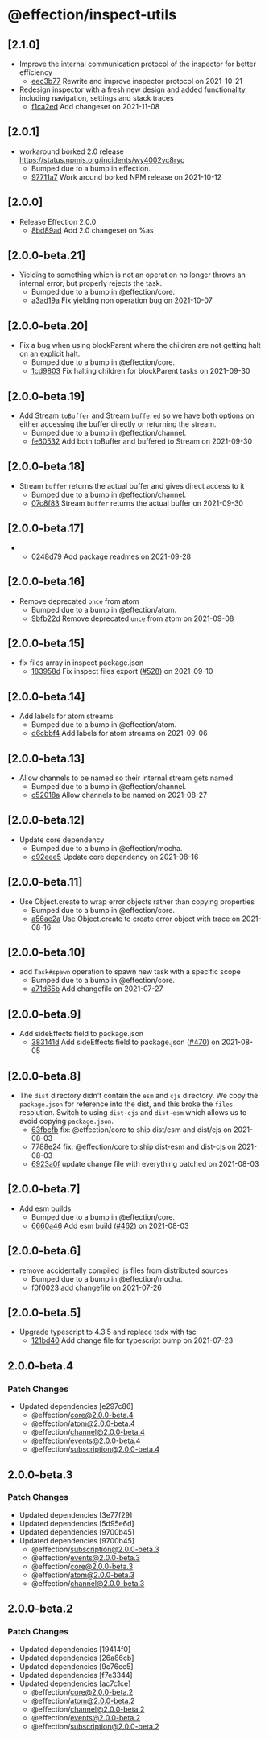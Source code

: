 # @effection/inspect-utils

## \[2.1.0]

- Improve the internal communication protocol of the inspector for better efficiency
  - [eec3b77](https://github.com/thefrontside/effection/commit/eec3b77f0d252507d8e432dfab6bb6ce5f94db6b) Rewrite and improve inspector protocol on 2021-10-21
- Redesign inspector with a fresh new design and added functionality, including navigation, settings and stack traces
  - [f1ca2ed](https://github.com/thefrontside/effection/commit/f1ca2edecd3a22bbc9c40fc35d7f9908587d8ddf) Add changeset on 2021-11-08

## \[2.0.1]

- workaround borked 2.0 release https://status.npmjs.org/incidents/wy4002vc8ryc
  - Bumped due to a bump in effection.
  - [97711a7](https://github.com/thefrontside/effection/commit/97711a77419c8e539bff3060a9f3c1bae947f9b8) Work around borked NPM release on 2021-10-12

## \[2.0.0]

- Release Effection 2.0.0
  - [8bd89ad](https://github.com/thefrontside/effection/commit/8bd89ad40e42805ab6da0fd1b7a49beed9769865) Add 2.0 changeset on %as

## \[2.0.0-beta.21]

- Yielding to something which is not an operation no longer throws an internal error, but properly rejects the task.
  - Bumped due to a bump in @effection/core.
  - [a3ad19a](https://github.com/thefrontside/effection/commit/a3ad19a3177a731fee5cd2389ab898dee7b1788e) Fix yielding non operation bug on 2021-10-07

## \[2.0.0-beta.20]

- Fix a bug when using blockParent where the children are not getting halt on an explicit halt.
  - Bumped due to a bump in @effection/core.
  - [1cd9803](https://github.com/thefrontside/effection/commit/1cd98033d2641989114f9589c7d887954fa66781) Fix halting children for blockParent tasks on 2021-09-30

## \[2.0.0-beta.19]

- Add Stream `toBuffer` and Stream `buffered` so we have both options on either accessing the buffer directly or returning the stream.
  - Bumped due to a bump in @effection/channel.
  - [fe60532](https://github.com/thefrontside/effection/commit/fe60532c3f8cfdd8b53c324b7ea8e38e437f080f) Add both toBuffer and buffered to Stream on 2021-09-30

## \[2.0.0-beta.18]

- Stream `buffer` returns the actual buffer and gives direct access to it
  - Bumped due to a bump in @effection/channel.
  - [07c8f83](https://github.com/thefrontside/effection/commit/07c8f83b5968f347ca72795c447be411e66274ed) Stream `buffer` returns the actual buffer on 2021-09-30

## \[2.0.0-beta.17]

- - [0248d79](https://github.com/thefrontside/effection/commit/0248d79a33dcfc4200b0832aba975c9cad08981e) Add package readmes on 2021-09-28

## \[2.0.0-beta.16]

- Remove deprecated `once` from atom
  - Bumped due to a bump in @effection/atom.
  - [9bfb22d](https://github.com/thefrontside/effection/commit/9bfb22dfb9e52697678e7af8a78308232cc9a441) Remove deprecated `once` from atom on 2021-09-08

## \[2.0.0-beta.15]

- fix files array in inspect package.json
  - [183958d](https://github.com/thefrontside/effection/commit/183958d92c9f056bd916b2acf172436da5f858a7) Fix inspect files export ([#528](https://github.com/thefrontside/effection/pull/528)) on 2021-09-10

## \[2.0.0-beta.14]

- Add labels for atom streams
  - Bumped due to a bump in @effection/atom.
  - [d6cbbf4](https://github.com/thefrontside/effection/commit/d6cbbf4efed3c3c6b7e08a4c9c220eabd7630277) Add labels for atom streams on 2021-09-06

## \[2.0.0-beta.13]

- Allow channels to be named so their internal stream gets named
  - Bumped due to a bump in @effection/channel.
  - [c52018a](https://github.com/thefrontside/effection/commit/c52018a1035d551cef76a757d1dc29781b59c851) Allow channels to be named on 2021-08-27

## \[2.0.0-beta.12]

- Update core dependency
  - Bumped due to a bump in @effection/mocha.
  - [d92eee5](https://github.com/thefrontside/effection/commit/d92eee594fdb8dc6d8ab6a37b6aa362122e63f6e) Update core dependency on 2021-08-16

## \[2.0.0-beta.11]

- Use Object.create to wrap error objects rather than copying properties
  - Bumped due to a bump in @effection/core.
  - [a56ae2a](https://github.com/thefrontside/effection/commit/a56ae2af8a6247697b8b6253bd35b6d9e569613d) Use Object.create to create error object with trace on 2021-08-16

## \[2.0.0-beta.10]

- add `Task#spawn` operation to spawn new task with a specific scope
  - Bumped due to a bump in @effection/core.
  - [a71d65b](https://github.com/thefrontside/effection/commit/a71d65b77df5c337a78b7934edd181080eacf5bf) Add changefile on 2021-07-27

## \[2.0.0-beta.9]

- Add sideEffects field to package.json
  - [383141d](https://github.com/thefrontside/effection/commit/383141dc556c6a781d98087f3b68085d5eb31173) Add sideEffects field to package.json ([#470](https://github.com/thefrontside/effection/pull/470)) on 2021-08-05

## \[2.0.0-beta.8]

- The `dist` directory didn't contain the `esm` and `cjs` directory. We copy the `package.json` for reference into the dist, and this broke the `files` resolution. Switch to using `dist-cjs` and `dist-esm` which allows us to avoid copying `package.json`.
  - [63fbcfb](https://github.com/thefrontside/effection/commit/63fbcfb8151bb7434f1cb8c58bfed25012ad2727) fix: @effection/core to ship dist/esm and dist/cjs on 2021-08-03
  - [7788e24](https://github.com/thefrontside/effection/commit/7788e2408bcff8180b24ce497043283c97b6dbaa) fix: @effection/core to ship dist-esm and dist-cjs on 2021-08-03
  - [6923a0f](https://github.com/thefrontside/effection/commit/6923a0fa1a84cd0788f8c9c1600ccf7539b08bbf) update change file with everything patched on 2021-08-03

## \[2.0.0-beta.7]

- Add esm builds
  - Bumped due to a bump in @effection/core.
  - [6660a46](https://github.com/thefrontside/effection/commit/6660a466a50c9b9c36829c2d52448ebbc0e7e6fb) Add esm build ([#462](https://github.com/thefrontside/effection/pull/462)) on 2021-08-03

## \[2.0.0-beta.6]

- remove accidentally compiled .js files from distributed sources
  - Bumped due to a bump in @effection/mocha.
  - [f0f0023](https://github.com/thefrontside/effection/commit/f0f002354743ae6d6f69bfe6df28ddc11d0f8be0) add changefile on 2021-07-26

## \[2.0.0-beta.5]

- Upgrade typescript to 4.3.5 and replace tsdx with tsc
  - [121bd40](https://github.com/thefrontside/effection/commit/121bd40e17609a82bce649c5fed34ee0754681b7) Add change file for typescript bump on 2021-07-23

## 2.0.0-beta.4

### Patch Changes

- Updated dependencies \[e297c86]
  - @effection/core@2.0.0-beta.4
  - @effection/atom@2.0.0-beta.4
  - @effection/channel@2.0.0-beta.4
  - @effection/events@2.0.0-beta.4
  - @effection/subscription@2.0.0-beta.4

## 2.0.0-beta.3

### Patch Changes

- Updated dependencies \[3e77f29]
- Updated dependencies \[5d95e6d]
- Updated dependencies \[9700b45]
- Updated dependencies \[9700b45]
  - @effection/subscription@2.0.0-beta.3
  - @effection/events@2.0.0-beta.3
  - @effection/core@2.0.0-beta.3
  - @effection/atom@2.0.0-beta.3
  - @effection/channel@2.0.0-beta.3

## 2.0.0-beta.2

### Patch Changes

- Updated dependencies \[19414f0]
- Updated dependencies \[26a86cb]
- Updated dependencies \[9c76cc5]
- Updated dependencies \[f7e3344]
- Updated dependencies \[ac7c1ce]
  - @effection/core@2.0.0-beta.2
  - @effection/atom@2.0.0-beta.2
  - @effection/channel@2.0.0-beta.2
  - @effection/events@2.0.0-beta.2
  - @effection/subscription@2.0.0-beta.2
